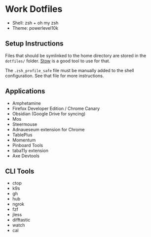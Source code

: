 # Work Dotfiles
* Shell: zsh + oh my zsh
* Theme: powerlevel10k


## Setup Instructions

Files that should be symlinked to the home directory are stored in the `dotfiles/` folder. [Stow](https://tamerlan.dev/how-i-manage-my-dotfiles-using-gnu-stow/) is a good tool to use for that.

The `.zsh_profile_safe` file must be manually added to the shell configuration. See that file for more instructions.

## Applications
* Amphetamine
* Firefox Developer Edition / Chrome Canary
* Obsidian (Google Drive for syncing)
* Mos
* Steermouse
* Adnaueseum extension for Chrome
* TablePlus
* Momentum
* Pinboard Tools
* taba11y extension
* Axe Devtools

## CLI Tools
* ctop
* k9s
* gh
* hub
* ngrok
* fzf
* jless
* difftastic
* watch
* cal

